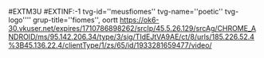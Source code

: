#EXTM3U
#EXTINF:-1 tvg-id=''meusfiomes'' tvg-name=''poetic'' tvg-logo'''' grup-title=''fiomes'', oortt
https://ok6-30.vkuser.net/expires/1710786898262/srcIp/45.5.26.129/srcAg/CHROME_ANDROID/ms/95.142.206.34/type/3/sig/TIdEJtVA9AE/ct/8/urls/185.226.52.4%3B45.136.22.4/clientType/1/zs/65/id/1933281659477/video/
